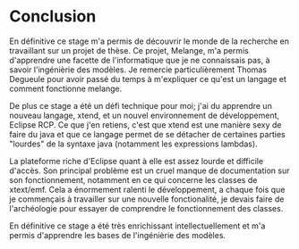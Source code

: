 Conclusion
==========

En définitive ce stage m'a permis de découvrir le monde de la recherche en travaillant
sur un projet de thèse. Ce projet, Melange, m'a permis d'apprendre une facette de l'informatique
que je ne connaissais pas, à savoir l'ingénièrie des modèles. Je remercie particulièrement
Thomas Degueule pour avoir passé du temps à m'expliquer ce qu'est un langage et comment fonctionne
melange.

De plus ce stage a été un défi technique pour moi; j'ai du apprendre un nouveau langage,
xtend, et un nouvel environnement de développement, Eclipse RCP. Ce que j'en retiens, c'est 
que xtend est une manière sexy de faire du java et que ce langage permet de se détacher de 
certaines parties "lourdes" de la syntaxe java (notamment les expressions lambdas).

La plateforme riche d'Eclipse quant à elle est assez lourde et difficile d'accès.
Son principal problème est un cruel manque de documentation sur son fonctionnement, notamment
en ce qui concerne les classes de xtext/emf. Cela a énormement ralenti le développement, a chaque fois que
je commençais à travailler sur une nouvelle fonctionalité, je devais faire de l'archéologie pour essayer de comprendre le fonctionnement
des classes.

En définitive ce stage a été très enrichissant intellectuellement et m'a permis d'apprendre
les bases de l'ingénièrie des modèles.
